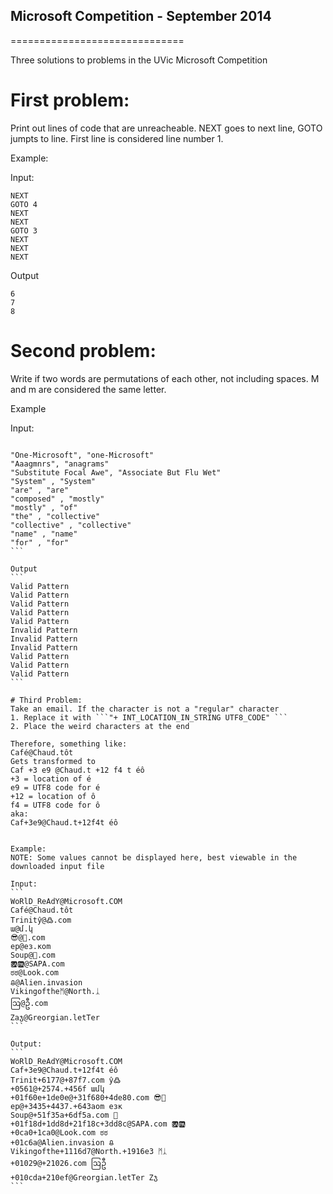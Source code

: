 ## Microsoft Competition - September 2014
==============================

Three solutions to problems in the UVic Microsoft Competition 

# First problem: 
Print out lines of code that are unreacheable. NEXT goes to next line, GOTO jumpts to line. First line is considered line number 1. 

Example: 

Input: 
```
NEXT
GOTO 4
NEXT
NEXT
GOTO 3
NEXT
NEXT
NEXT
```

Output
```
6
7
8
```

# Second problem: 
Write if two words are permutations of each other, not including spaces. M and m are considered the same letter.

Example

Input:
``````

"One-Microsoft", "one-Microsoft"
"Aaagmnrs", "anagrams"
"Substitute Focal Awe", "Associate But Flu Wet"
"System" , "System"
"are" , "are"
"composed" , "mostly"
"mostly" , "of"
"the" , "collective"
"collective" , "collective"
"name" , "name"
"for" , "for"
```

Output
```
Valid Pattern
Valid Pattern
Valid Pattern
Valid Pattern
Valid Pattern
Invalid Pattern
Invalid Pattern
Invalid Pattern
Valid Pattern
Valid Pattern
Valid Pattern
```

# Third Problem:
Take an email. If the character is not a "regular" character
1. Replace it with ```"+ INT_LOCATION_IN_STRING UTF8_CODE" ```
2. Place the weird characters at the end

Therefore, something like:
Café@Chaud.tôt
Gets transformed to 
Caf +3 e9 @Chaud.t +12 f4 t éô
+3 = location of é
e9 = UTF8 code for é 
+12 = location of ô
f4 = UTF8 code for ô
aka:
Caf+3e9@Chaud.t+12f4t éô


Example:
NOTE: Some values cannot be displayed here, best viewable in the downloaded input file 

Input: 
```
WoRlD_ReAdY@Microsoft.COM
Café@Chaud.tôt
Trinitŷ@߷.com
ա@մ.կ
😎@🚀.com
ep@ез.кom
Soup@🍚.com
🆍🆌@SAPA.com
ಠಠ@Look.com
ᱪ@Alien.invasion
Vikingoftheᛗ@North.ᛣ
ဩ@ဦ.com
Ⴭaჯ@Greorgian.letTer
```

Output: 
```
WoRlD_ReAdY@Microsoft.COM 
Caf+3e9@Chaud.t+12f4t éô
Trinit+6177@+87f7.com ŷ߷
+0561@+2574.+456f ամկ
+01f60e+1de0e@+31f680+4de80.com 😎🚀
ep@+3435+4437.+643aom езк
Soup@+51f35a+6df5a.com 🍚
+01f18d+1dd8d+21f18c+3dd8c@SAPA.com 🆍🆌
+0ca0+1ca0@Look.com ಠಠ
+01c6a@Alien.invasion ᱪ
Vikingofthe+1116d7@North.+1916e3 ᛗᛣ
+01029@+21026.com ဩဦ
+010cda+210ef@Greorgian.letTer Ⴭჯ
```
